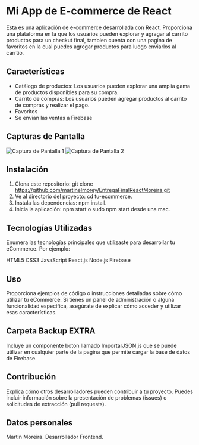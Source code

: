 # Mi App de E-commerce de React

Esta es una aplicación de e-commerce desarrollada con React. Proporciona una plataforma en la que los usuarios pueden explorar y agragar al carrito productos para un checkut final, tambien cuenta con una pagina de favoritos en la cual puedes agregar productos para luego enviarlos al carrtio.

## Características

- Catálogo de productos: Los usuarios pueden explorar una amplia gama de productos disponibles para su compra.
- Carrito de compras: Los usuarios pueden agregar productos al carrito de compras y realizar el pago.
- Favoritos
- Se envian las ventas a Firebase


## Capturas de Pantalla

![Captura de Pantalla 1](/screenshots/screenshot1.png)
![Captura de Pantalla 2](/screenshots/screenshot2.png)

## Instalación

1. Clona este repositorio: git clone https://github.com/martinelmorey/EntregaFinalReactMoreira.git
2. Ve al directorio del proyecto: cd tu-ecommerce.
3. Instala las dependencias: npm install.
4. Inicia la aplicación: npm start o sudo npm start desde una mac.

## Tecnologías Utilizadas
Enumera las tecnologías principales que utilizaste para desarrollar tu eCommerce. Por ejemplo:

HTML5
CSS3
JavaScript
React.js
Node.js
Firebase

## Uso
Proporciona ejemplos de código o instrucciones detalladas sobre cómo utilizar tu eCommerce. Si tienes un panel de administración o alguna funcionalidad específica, asegúrate de explicar cómo acceder y utilizar esas características.

## Carpeta Backup EXTRA
Incluye un componente boton llamado ImportarJSON.js que se puede utilizar en cualquier parte de la pagina que permite cargar la base de datos de Firebase.

## Contribución
Explica cómo otros desarrolladores pueden contribuir a tu proyecto. Puedes incluir información sobre la presentación de problemas (issues) o solicitudes de extracción (pull requests).

## Datos personales
Martin Moreira.
Desarrollador Frontend.